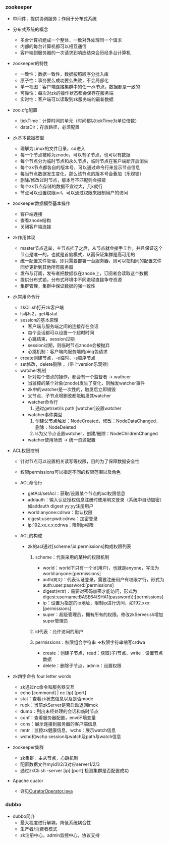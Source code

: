 ### zookeeper

* 中间件，提供协调服务；作用于分布式系统
* 分布式系统的概念
  * 多台计算机组成一个整体，一致对外处理同一个请求
  * 内部的每台计算机都可以相互通信
  * 客户端到服务器的一次请求到响应结束会历经多台计算机
* zookeeper的特性
  * 一致性：数据一致性，数据按照顺序分批入库
  * 原子性：事务要么成功要么失败，不会局部化
  * 单一视图：客户端连接集群中的任一zk节点，数据都是一致的
  * 可靠性：每次对zk的操作状态都会保存在服务端
  * 实时性：客户端可以读取到zk服务端的最新数据
* zoo.cfg配置
  * tickTime：计算时间的单元（时间都以tickTime为单位倍数）
  * dataDir：存放路径，必须配置
* zk基本数据模型
  * 理解为Linux的文件目录，cd进入
  * 每一个节点被称为znode，可以有子节点，也可以有数据
  * 每个节点分为临时节点和永久节点，临时节点在客户端断开后消失
  * 每个zk节点都各自的版本号，可以通过命令行来显示节点信息
  * 每当节点数据发生变化，那么该节点的版本号会叠加（乐观锁）
  * 删除/修改过时节点，版本号不匹配则会报错
  * 每个zk节点存储的数据不宜过大，几k就行
  * 节点可以设置权限acl，可以通过权限来限制用户的访问
* zookeeper数据模型基本操作
  * 客户端连接
  * 查看znode结构
  * 关闭客户端连接
* zk作用体现
  * master节点选举，主节点挂了之后，从节点就会接手工作，并且保证这个节点是唯一的，也就是首脑模式，从而保证集群是高可用的
  * 统一配置文件管理，即只需要部署一台服务器，则可以把相同的配置文件同步更新到其他所有服务器
  * 发布与订阅，发布者把数据存在znode上，订阅者会读取这个数据
  * 提供分布式锁，分布式环境中不同进程直接争夺资源
  * 集群管理，集群中保证数据的强一致性
* zk常用命令行

  * zkCli.sh打开zk客户端
  * ls与ls2，get与stat
  * session的基本原理
    * 客户端与服务端之间的连接存在会话
    * 每个会话都可以设置一个超时时间
    * 心跳结束，session过期
    * session过期，则临时节点znode会被抛弃
    * 心跳机制：客户端向服务端的ping包请求
  * create创建节点，-e临时，-s顺序节点
  * set修改，delete删除 ，（带上version乐观锁）
  * watcher机制
    * 针对每个借点的操作，都会有一个监督者  -> wathcer
    * 当监控的某个对象(znode)发生了变化，则触发watcher事件
    * zk中的watcher是一次性的，触发后立即销毁
    * 父节点、子节点增删改都能触发其watcher
    * watcher命令行
      1. 通过get/set/ls path [watcher]设置watcher
    * watcher事件类型
      1. 创建父节点触发：NodeCreated，修改：NodeDataChanged，删除：NodeDeleted
      2. ls为父节点设置watcher，创建/删除：NodeChildrenChanged
    * watcher使用场景 -> 统一资源配置
* ACL权限控制

  * 针对节点可以设置相关读写等权限，目的为了保障数据安全性

  * 权限permissions可以指定不同的权限范围以及角色

  * ACL命令行

    * getAcl/setAcl：获取/设置某个节点的acl权限信息
    * addauth：输入认证授权信息注册时使用明文登录（系统中自动加密）如addauth digest yy:yy注册用户
    * world:anyone:cdrwa：默认权限
    * digest:user:pwd:cdrwa：加密登录
    * ip:192.xx.x.x:cdrwa：限制ip权限

  * ACL的构成

    * zk的acl通过[scheme:\id:permissions]构成权限列表

      1. scheme：代表采用的某种的权限机制
         * world：world下只有一个id(用户)，也就是anyone，写法为world:anyone:[permissions]
         * auth(`明文`)：代表认证登录，需要注册用户有权限才行，形式为auth:user:password:[permissions]
         * digest(`密文`)：需要对密码加密才能访问，形式为digest:username:BASE64(SHA1(password)):[permissions]
         * ip：设置为指定的ip地址，限制ip进行访问，如192.xxx:[permissions]
         * super：超级管理员，拥有所有的权限。修改zkServer.sh增加super管理员

      2. id代表：允许访问的用户

      3. permissions：权限组合字符串 ->权限字符串缩写crdwa
         * create：创建子节点，read：获取(子)节点，write：设置节点数据
         * delete：删除子节点，admin：设置权限
* zk四字命令 four letter words

  * zk通过nc命令和服务器交互
  * echo [commond] | nc [ip] [port]
  * stat：查看zk状态信息以及是否mode
  * ruok：当前zkServer是否启动返回imok
  * dump：列出未经处理的会话和临时节点
  * conf：查看服务器配置，envi环境变量
  * cons：展示连接到服务器的客户端信息
  * mntr：监控zk健康信息，wchs：展示watch信息
  * wchc和wchp session与watch及path与watch信息
* zookeeper集群

  * zk集群，主从节点，心跳机制
  * 配置数据文件myid1/2/3对应server1/2/3
  * 通过zkCli.sh -server [ip]:[port] 检测集群是否配置成功
* Apache cuator
  * 详见[CuratorOperator.java](https://github.com/ruiyanc/notes/CuratorOperator.java)
###  dubbo

* dubbo简介	
  * 最大程度进行解耦，降低系统耦合性
  * 生产者/消费者模式
  * zk注册中心，admin监控中心，协议支持
